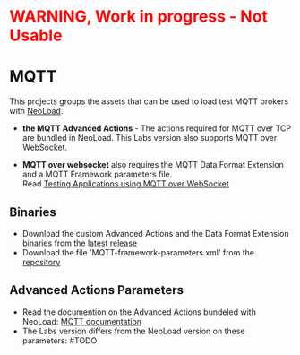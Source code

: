 # <span style="color:red">WARNING, Work in progress - Not Usable</span>

# MQTT 

This projects groups the assets that can be used to load test MQTT brokers with [NeoLoad](https://www.neotys.com/neoload/overview).

* **the MQTT Advanced Actions** - The actions required for MQTT over TCP are bundled in NeoLoad. This Labs version also supports MQTT over WebSocket.

* **MQTT over websocket** also requires the MQTT Data Format Extension and a MQTT Framework parameters file.  
Read [Testing Applications using MQTT over WebSocket](MQTT_websocket_documentation.pdf)

## Binaries

* Download the custom Advanced Actions and the Data Format Extension binaries from the [latest release](https://github.com/Neotys-Labs/MQTT/releases/latest)
* Download the file 'MQTT-framework-parameters.xml' from the [repository](MQTT-framework-parameters.xml)

## Advanced Actions Parameters

* Read the documention on the Advanced Actions bundeled with NeoLoad: [MQTT documentation](https://www.neotys.com/documents/doc/neoload/latest/en/html/#23668.htm)
* The Labs version differs from the NeoLoad version on these parameters:
#TODO





 

